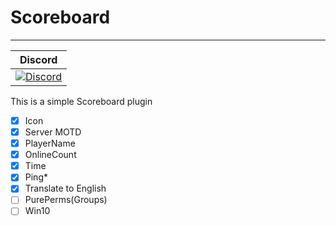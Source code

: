 # Scoreboard
---
| Discord |
| :-----: |
[![Discord](https://img.shields.io/badge/Chat-MagicalMine%20Server-7289da.svg)](https://discord.gg/auWzNb7) |


This is a simple Scoreboard plugin
- [x] Icon
- [x] Server MOTD
- [x] PlayerName
- [x] OnlineCount
- [x] Time
- [x] Ping*
- [x] Translate to English
- [ ] PurePerms(Groups)
- [ ] Win10
